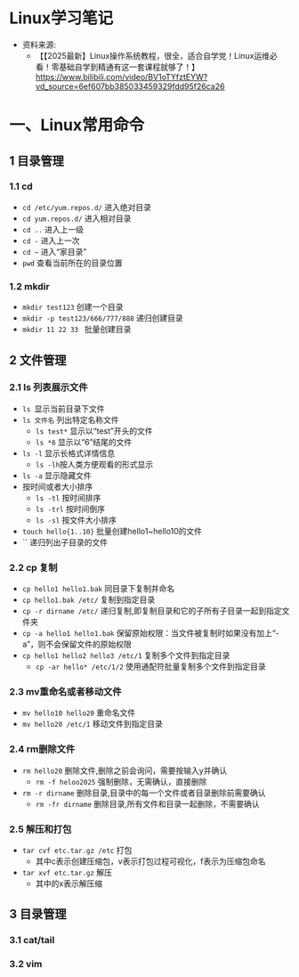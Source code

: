  **Linux学习笔记**
 ===========
- 资料来源: 
  - 【【2025最新】Linux操作系统教程，很全，适合自学党！Linux运维必看！零基础自学到精通有这一套课程就够了！】https://www.bilibili.com/video/BV1oTYfztEYW?vd_source=6ef607bb385033459329fdd95f26ca26
# 一、Linux常用命令

## 1 目录管理

### 1.1 cd
- `cd /etc/yum.repos.d/` 进入绝对目录
- `cd yum.repos.d/` 进入相对目录
- `cd ..` 进入上一级
- `cd -` 进入上一次
- `cd ~` 进入“家目录”
- `pwd` 查看当前所在的目录位置

### 1.2 mkdir
- `mkdir test123` 创建一个目录
- `mkdir -p test123/666/777/888` 递归创建目录
- `mkdir 11 22 33 ` 批量创建目录

## 2 文件管理
### 2.1 ls 列表展示文件
- `ls `显示当前目录下文件
- `ls 文件名` 列出特定名称文件
  - `ls test*` 显示以“test”开头的文件
  - `ls *6` 显示以“6”结尾的文件
- `ls -l` 显示长格式详情信息
  - `ls -lh`按人类方便观看的形式显示
- `ls -a` 显示隐藏文件
- 按时间或者大小排序
  - `ls -tl` 按时间排序
  - `ls -trl` 按时间倒序
  - `ls -sl` 按文件大小排序
- `touch hello{1..10}` 批量创建hello1~hello10的文件
- `` 递归列出子目录的文件

### 2.2 cp 复制
- `cp hello1 hello1.bak` 同目录下复制并命名
- `cp hello1.bak /etc/` 复制到指定目录
- `cp -r dirname /etc/` 递归复制,即复制目录和它的子所有子目录一起到指定文件夹
- `cp -a hello1 hello1.bak` 保留原始权限：当文件被复制时如果没有加上“-a”，则不会保留文件的原始权限
- `cp hello1 hello2 hello3 /etc/1` 复制多个文件到指定目录
  - `cp -ar hello* /etc/1/2` 使用通配符批量复制多个文件到指定目录

### 2.3 mv重命名或者移动文件
- `mv hello10 hello20` 重命名文件
- `mv hello20 /etc/1` 移动文件到指定目录

### 2.4 rm删除文件
- `rm hello20` 删除文件,删除之前会询问，需要按输入y并确认
  - `rm -f heloo2025` 强制删除，无需确认，直接删除
- `rm -r dirname` 删除目录,目录中的每一个文件或者目录删除前需要确认
  - `rm -fr dirname` 删除目录,所有文件和目录一起删除，不需要确认

### 2.5 解压和打包
- `tar cvf etc.tar.gz /etc` 打包
  - 其中c表示创建压缩包，v表示打包过程可视化，f表示为压缩包命名
- `tar xvf etc.tar.gz` 解压
  - 其中的x表示解压缩

## 3 目录管理
### 3.1 cat/tail
### 3.2 vim




















